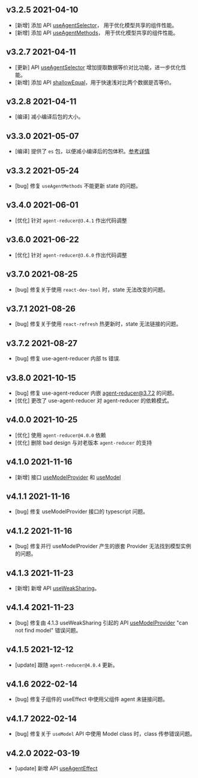 ## v3.2.5 2021-04-10

* [新增] 添加 API [useAgentSelector](/zh/api?id=useagentselector)， 用于优化模型共享的组件性能。
* [新增] 添加 API [useAgentMethods](/zh/api?id=useagentmethods)， 用于优化模型共享的组件性能。

## v3.2.7 2021-04-11

* [更新] API [useAgentSelector](/zh/api?id=useagentselector) 增加提取数据等价对比功能，进一步优化性能。
* [新增] 添加 API [shallowEqual](/zh/api?id=shallowequal)，用于快速浅对比两个数据是否等价。

## v3.2.8 2021-04-11

* [编译] 减小编译后包的大小。

## v3.3.0 2021-05-07

* [编译] 提供了 `es` 包，以便减小编译后的包体积。[参考详情](/zh/introduction?id=安装)

## v3.3.2 2021-05-24

* [bug] 修复 `useAgentMethods` 不能更新 state 的问题。

## v3.4.0 2021-06-01

* [优化] 针对 `agent-reducer@3.4.1` 作出代码调整 

## v3.6.0 2021-06-22

* [优化] 针对 `agent-reducer@3.6.0` 作出代码调整 

## v3.7.0 2021-08-25

* [bug] 修复关于使用 `react-dev-tool` 时，state 无法改变的问题。

## v3.7.1 2021-08-26

* [bug] 修复关于使用 `react-refresh` 热更新时，state 无法链接的问题。

## v3.7.2 2021-08-27

* [bug] 修复 use-agent-reducer 内部 ts 错误.

## v3.8.0 2021-10-15

* [bug] 修复 use-agent-reducer 内嵌 agent-reducer@3.7.2 的问题。
* [优化] 更改了 use-agent-reducer 对 agent-reducer 的依赖模式。

## v4.0.0 2021-10-25

* [优化] 使用 `agent-reducer@4.0.0` 依赖
* [优化] 删除 bad design 与对老版本 `agent-reducer` 的支持

## v4.1.0 2021-11-16

* [新增] 接口 [useModelProvider](/zh/api?id=usemodelprovider) 和 [useModel](/zh/api?id=usemodel)

## v4.1.1 2021-11-16

* [bug] 修复 useModelProvider 接口的 typescript 问题。

## v4.1.2 2021-11-16

* [bug] 修复并行 useModelProvider 产生的嵌套 Provider 无法找到模型实例的问题。

## v4.1.3 2021-11-23

* [新增] 新增 API [useWeakSharing](/zh/api?id=useweaksharing)。

## v4.1.4 2021-11-23

* [bug] 修复由 4.1.3 useWeakSharing 引起的 API [useModelProvider](/api?id=usemodelprovider) "can not find model" 错误问题。

## v4.1.5 2021-12-12

* [update] 跟随 `agent-reducer@4.0.4` 更新。

## v4.1.6 2022-02-14

* [bug] 修复子组件的 useEffect 中使用父组件 agent 未链接问题。

## v4.1.7 2022-02-14

* [bug] 修复关于 `useModel` API 中使用 Model class 时，class 传参错误问题。

## v4.2.0 2022-03-19

* [update] 新增 API [useAgentEffect](/zh/api?id=useagenteffect)